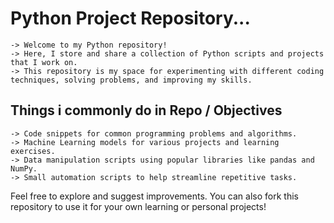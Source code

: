 # Python Project Repository...
    -> Welcome to my Python repository! 
    -> Here, I store and share a collection of Python scripts and projects that I work on. 
    -> This repository is my space for experimenting with different coding techniques, solving problems, and improving my skills.
    
## Things i commonly do in Repo / Objectives
    -> Code snippets for common programming problems and algorithms.    
    -> Machine Learning models for various projects and learning exercises.
    -> Data manipulation scripts using popular libraries like pandas and NumPy.
    -> Small automation scripts to help streamline repetitive tasks.

Feel free to explore and suggest improvements. You can also fork this repository to use it for your own learning or personal projects!
